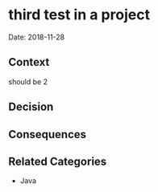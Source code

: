 # third test in a project

Date: 2018-11-28

## Context

should be 2

## Decision



## Consequences



## Related Categories

* Java
